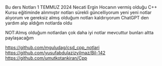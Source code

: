 Bu ders Notları 1 TEMMUZ 2024 Necati Ergin Hocanın vermiş olduğu C++ Kursu eğitiminde alınmıştır 
notları sürekli güncelliyorum yeni yeni notlar alıyorum ve gereksiz almış olduğum notları kaldırıyorum
ChatGPT den yardım alıp aldığım notlarda oldu

NOT:Almış olduğum notlardan çok daha iyi notlar mevcuttur bunları altta paylaşacağım

https://github.com/mguludag/csd_cpp_notlari
https://github.com/yusufabdulazizyilmaz/Bil-142
https://github.com/umutkotankiran/Cpp
